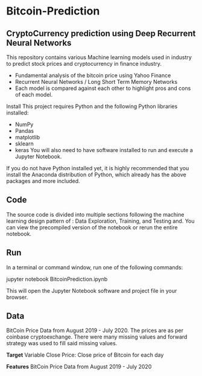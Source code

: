 # Bitcoin-Prediction

## CryptoCurrency prediction using Deep Recurrent Neural Networks

This repository contains various Machine learning models used in industry to predict stock prices and cryptocurrency in finance industry.

- Fundamental analysis of the bitcoin price using Yahoo Finance
- Recurrent Neural Networks / Long Short Term Memory Networks
- Each model is compared against each other to highlight pros and cons of each model.

Install
This project requires Python and the following Python libraries installed:

- NumPy
- Pandas
- matplotlib
- sklearn
- keras
You will also need to have software installed to run and execute a Jupyter Notebook.

If you do not have Python installed yet, it is highly recommended that you install the Anaconda distribution of Python, which already has the above packages and more included.

## Code
The source code is divided into multiple sections following the machine learning design pattern of : Data Exploration, Training, and Testing and. You can view the precompiled version of the notebook or rerun the entire notebook.

## Run
In a terminal or command window, run one of the following commands:

jupyter notebook BitcoinPrediction.ipynb

This will open the Jupyter Notebook software and project file in your browser.

## Data
BitCoin Price Data from August 2019 - July 2020. The prices are as per coinbase cryptoexchange. There were many missing values and forward strategy was used to fill said missing values.

**Target** Variable Close Price: Close price of Bitcoin for each day

**Features** BitCoin Price Data from August 2019 - July 2020
 

